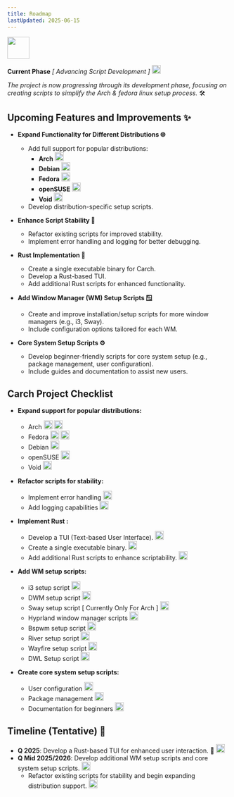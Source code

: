 ```yaml
---
title: Roadmap
lastUpdated: 2025-06-15
---
```


<img src="https://img.icons8.com/?size=80&id=CBfO8TrnezXC&format=png" width="50" />

**Current Phase** *[ Advancing Script Development ]* <img src="https://cdn-icons-png.flaticon.com/128/4315/4315445.png" width="20" /> 

*The project is now progressing through its development phase, focusing on creating scripts to simplify the Arch & fedora linux setup process.* 🛠️

## Upcoming Features and Improvements ✨

- **Expand Functionality for Different Distributions 🌐**
   - Add full support for popular distributions:
     - **Arch** <img src="https://img.icons8.com/?size=48&id=uIXgLv5iSlLJ&format=png" width="20" />
     - **Debian** <img src="https://img.icons8.com/?size=48&id=17838&format=png" width="20" /> 
     - **Fedora** <img src="https://img.icons8.com/?size=48&id=ZbBhBW0N2q3D&format=png" width="20" />
     - **openSUSE** <img src="https://cdn0.iconfinder.com/data/icons/flat-round-system/512/opensuse-512.png" width="20" /> 
     - **Void** <img src="https://upload.wikimedia.org/wikipedia/commons/thumb/0/02/Void_Linux_logo.svg/256px-Void_Linux_logo.svg.png" width="20" /> 
   - Develop distribution-specific setup scripts.

- **Enhance Script Stability 🔧**
   - Refactor existing scripts for improved stability.
   - Implement error handling and logging for better debugging.

- **Rust Implementation 🦀**
  - Create a single executable binary for Carch. 
  - Develop a Rust-based TUI. 
  - Add additional Rust scripts for enhanced functionality. 

- **Add Window Manager (WM) Setup Scripts 🪟**
   - Create and improve installation/setup scripts for more window managers (e.g., i3, Sway).
   - Include configuration options tailored for each WM.

- **Core System Setup Scripts ⚙️**
   - Develop beginner-friendly scripts for core system setup (e.g., package management, user configuration).
   - Include guides and documentation to assist new users.

## Carch Project Checklist 

- **Expand support for popular distributions:**

  - Arch <img src="https://img.icons8.com/?size=48&id=uIXgLv5iSlLJ&format=png" width="20" /> <img src="https://cdn-icons-png.flaticon.com/128/190/190411.png" width="20" /> 
  - Fedora <img src="https://img.icons8.com/?size=48&id=ZbBhBW0N2q3D&format=png" width="20" /> <img src="https://cdn-icons-png.flaticon.com/128/190/190411.png" width="20" />
  - Debian <img src="https://cdn-icons-png.flaticon.com/128/190/190406.png" width="20" /> 
  - openSUSE <img src="https://cdn-icons-png.flaticon.com/128/190/190406.png" width="20" />
  - Void <img src="https://cdn-icons-png.flaticon.com/128/190/190406.png" width="20" />

- **Refactor scripts for stability:**

  - Implement error handling <img src="https://cdn-icons-png.flaticon.com/128/190/190411.png" width="20" /> 
  - Add logging capabilities <img src="https://cdn-icons-png.flaticon.com/128/190/190411.png" width="20" />

- **Implement Rust :**

  - Develop a TUI (Text-based User Interface). <img src="https://cdn-icons-png.flaticon.com/128/190/190411.png" width="20" /> 
  - Create a single executable binary. <img src="https://cdn-icons-png.flaticon.com/128/190/190411.png" width="20" /> 
  - Add additional Rust scripts to enhance scriptability. <img src="https://cdn-icons-png.flaticon.com/128/190/190406.png" width="20" />

- **Add WM setup scripts:**

  - i3 setup script <img src="https://cdn-icons-png.flaticon.com/128/190/190411.png" width="20" />
  - DWM setup script <img src="https://cdn-icons-png.flaticon.com/128/190/190411.png" width="20" />
  - Sway setup script [ Currently Only For Arch ] <img src="https://cdn-icons-png.flaticon.com/128/190/190411.png" width="20" />
  - Hyprland window manager scripts <img src="https://cdn-icons-png.flaticon.com/128/190/190411.png" width="20" /> 
  - Bspwm setup script <img src="https://cdn-icons-png.flaticon.com/128/190/190406.png" width="20" />
  - River setup script <img src="https://cdn-icons-png.flaticon.com/128/190/190406.png" width="20" />
  - Wayfire setup script <img src="https://cdn-icons-png.flaticon.com/128/190/190406.png" width="20" />
  - DWL Setup script <img src="https://cdn-icons-png.flaticon.com/128/190/190406.png" width="20" />

- **Create core system setup scripts:**
  
  - User configuration <img src="https://cdn-icons-png.flaticon.com/128/190/190411.png" width="20" />
  - Package management <img src="https://cdn-icons-png.flaticon.com/128/190/190411.png" width="20" />
  - Documentation for beginners <img src="https://cdn-icons-png.flaticon.com/128/190/190411.png" width="20" />

## Timeline (Tentative) 📅

- **Q 2025**: Develop a Rust-based TUI for enhanced user interaction. 🦀 <img src="https://cdn-icons-png.flaticon.com/128/190/190411.png" width="20" />
- **Q Mid 2025/2026**: Develop additional WM setup scripts and core system setup scripts. <img src="https://cdn-icons-png.flaticon.com/128/190/190406.png" width="20" />
  - Refactor existing scripts for stability and begin expanding distribution support. <img src="https://cdn-icons-png.flaticon.com/128/190/190406.png" width="20" />
